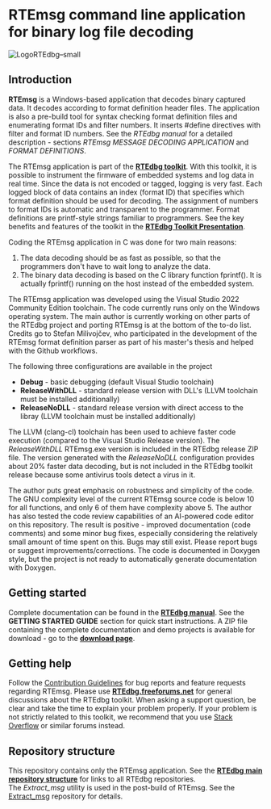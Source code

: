 # RTEmsg command line application for binary log file decoding

![LogoRTEdbg–small](https://github.com/RTEdbg/RTEdbg/assets/144953452/e123f541-1d05-44ca-a85e-34a7abeded22)

## Introduction

**RTEmsg** is a Windows-based application that decodes binary captured data. It decodes according to format definition header files. The application is also a pre-build tool for syntax checking format definition files and enumerating format IDs and filter numbers. It inserts #define directives with filter and format ID numbers. See the *RTEdbg manual* for a detailed description - sections *RTEmsg MESSAGE DECODING APPLICATION* and *FORMAT DEFINITIONS*.

The RTEmsg application is part of the **[RTEdbg toolkit](https://github.com/RTEdbg/RTEdbg)**. With this toolkit, it is possible to instrument the firmware of embedded systems and log data in real time. Since the data is not encoded or tagged, logging is very fast. Each logged block of data contains an index (format ID) that specifies which format definition should be used for decoding. The assignment of numbers to format IDs is automatic and transparent to the programmer. Format definitions are printf-style strings familiar to programmers. See the key benefits and features of the toolkit in the **[RTEdbg Toolkit Presentation](https://github.com/RTEdbg/RTEdbg/releases/download/Documentation/RTEdbg.Presentation.pdf)**.

Coding the RTEmsg application in C was done for two main reasons:
1. The data decoding should be as fast as possible, so that the programmers don't have to wait long to analyze the data.
2. The binary data decoding is based on the C library function fprintf(). It is actually fprintf() running on the host instead of the embedded system.

The RTEmsg application was developed using the Visual Studio 2022 Community Edition toolchain. The code currently runs only on the Windows operating system. The main author is currently working on other parts of the RTEdbg project and porting RTEmsg is at the bottom of the to-do list. Credits go to Stefan Milivojčev, who participated in the development of the RTEmsg format definition parser as part of his master's thesis and helped with the Github workflows.

The following three configurations are available in the project
* **Debug** - basic debugging (default Visual Studio toolchain)
* **ReleaseWithDLL** - standard release version with DLL's (LLVM toolchain must be installed additionally)
* **ReleaseNoDLL** -  standard release version with direct access to the libray (LLVM toolchain must be installed additionally)

The LLVM (clang-cl) toolchain has been used to achieve faster code execution (compared to the Visual Studio Release version). The *ReleaseWithDLL* RTEmsg.exe version is included in the RTEdbg release ZIP file. The version generated with the *ReleaseNoDLL* configuration provides about 20% faster data decoding, but is not included in the RTEdbg toolkit release because some antivirus tools detect a virus in it.

The author puts great emphasis on robustness and simplicity of the code. The GNU complexity level of the current RTEmsg source code is below 10 for all functions, and only 6 of them have complexity above 5. The author has also tested the code review capabilities of an AI-powered code editor on this repository. The result is positive - improved documentation (code comments) and some minor bug fixes, especially considering the relatively small amount of time spent on this.
Bugs may still exist. Please report bugs or suggest improvements/corrections. The code is documented in Doxygen style, but the project is not ready to automatically generate documentation with Doxygen.

## Getting started
Complete documentation can be found in the **[RTEdbg manual](https://github.com/RTEdbg/RTEdbg/releases/download/Documentation/RTEdbg.library.and.tools.manual.pdf)**. See the **GETTING STARTED GUIDE** section for quick start instructions. 
A ZIP file containing the complete documentation and demo projects is available for download - go to the **[download page](https://github.com/RTEdbg/RTEdbg/releases)**.

## Getting help
Follow the [Contribution Guidelines](https://github.com/RTEdbg/RTEdbg/blob/master/docs/CONTRIBUTING.md) for bug reports and feature requests regarding RTEmsg. 
Please use **[RTEdbg.freeforums.net](https://rtedbg.freeforums.net/)** for general discussions about the RTEdbg toolkit. 
When asking a support question, be clear and take the time to explain your problem properly. If your problem is not strictly related to this toolkit, we recommend that you use [Stack Overflow](https://stackoverflow.com/) or similar forums instead.

## Repository structure
This repository contains only the RTEmsg application. See the **[RTEdbg main repository structure](https://github.com/RTEdbg/RTEdbg?tab=readme-ov-file#Repository-Structure)** for links to all RTEdbg repositories. <br>
The *Extract_msg* utility is used in the post-build of RTEmsg. See the [Extract_msg](https://github.com/RTEdbg/Extract_msg) repository for details.
